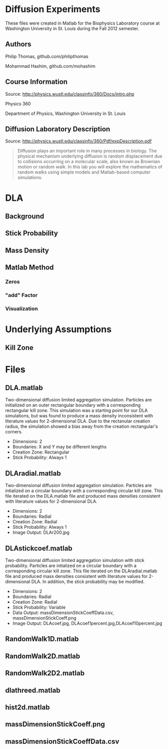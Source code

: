 # Diffusion Experiments
These files were created in Matlab for the Biophysics Laboratory course at Washington University in St. Louis during the Fall 2012 semester.

## Authors

Philip Thomas, github.com/philipthomas

Mohammad Hashim, github.com/mohashim

## Course Information
Source: http://physics.wustl.edu/classinfo/360/Docs/intro.php

Physics 360

Department of Physics, Washington University in St. Louis

## Diffusion Laboratory Description

Source: http://physics.wustl.edu/classinfo/360/Pdf/expDescription.pdf

> Diffusion plays an important role in many processes in biology.  The physical mechanism underlying diffusion is random displacement due to collisions occurring on a molecular scale, also known as Brownian motion or random walk.  In this lab you will explore the mathematics of random walks using simple models and Matlab-based computer simulations.

# DLA

## Background

## Stick Probability

## Mass Density

## Matlab Method

### Zeros
### "add" Factor
### Visualization

# Underlying Assumptions

## Kill Zone

# Files

## DLA.matlab	

Two-dimensional diffusion limited aggregation simulation. Particles are initialized on an outer rectangular boundary with a corresponding rectangular kill zone. This simulation was a starting point for our DLA simulations, but was found to produce a mass density inconsistent with literature values for 2-dimensional DLA. Due to the rectanular creation radius, the simulation showed a bias away from the creation rectangular's corners. 

* Dimensions: 2
* Boundaries: X and Y may be different lengths
* Creation Zone: Rectangular
* Stick Probability: Always 1

## DLAradial.matlab
Two-dimensional diffusion limited aggregation simulation. Particles are intialized on a circular boundary with a corresponding circular kill zone. This file iterated on the DLA.matlab file and produced mass densities consistent with literature values for 2-dimensional DLA. 

* Dimensions: 2
* Boundaries: Radial
* Creation Zone: Radial
* Stick Probability: Always 1
* Image Output: DLAr200.jpg


## DLAstickcoef.matlab	
Two-dimensional diffusion limited aggregation simulation with stick probability. Particles are intialized on a circular boundary with a corresponding circular kill zone. This file iterated on the DLAradial.matlab file and produced mass densities consistent with literature values for 2-dimensional DLA. In addition, the stick probability may be modified.

* Dimensions: 2
* Boundaries: Radial
* Creation Zone: Radial
* Stick Probability: Variable
* Data Output: massDimensionStickCoeffData.csv, massDimensionStickCoeff.png
* Image Output: DLAcoef.jpg, DLAcoef1percent.jpg,DLAcoef10percent.jpg


## RandomWalk1D.matlab	
## RandomWalk2D.matlab	
## RandomWalk2D2.matlab
## dlathreed.matlab	
## hist2d.matlab
## massDimensionStickCoeff.png	
## massDimensionStickCoeffData.csv
